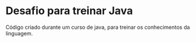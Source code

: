 # Desafio para treinar Java
Código criado durante um curso de java, para treinar os conhecimentos da linguagem.

